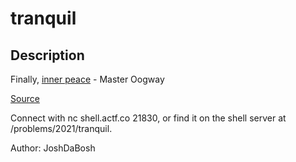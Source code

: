 # tranquil
## Description
Finally, [inner peace](/BINARY/tranquil/tranquil) - Master Oogway

[Source](/BINARY/tranquil/tranquil)

Connect with nc shell.actf.co 21830, or find it on the shell server at /problems/2021/tranquil.

Author: JoshDaBosh